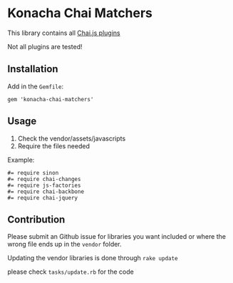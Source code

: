 Konacha Chai Matchers
=====================

This library contains all [Chai.js plugins](http://chaijs.com/plugins)

Not all plugins are tested!

Installation
------------

Add in the `Gemfile`:

    gem 'konacha-chai-matchers'


Usage
-----

1. Check the vendor/assets/javascripts
2. Require the files needed

Example:

    #= require sinon
    #= require chai-changes
    #= require js-factories
    #= require chai-backbone
    #= require chai-jquery

Contribution
------------

Please submit an Github issue for libraries you want included or where the wrong file ends up in the `vendor` folder.

Updating the vendor libraries is done through `rake update`

please check `tasks/update.rb` for the code

